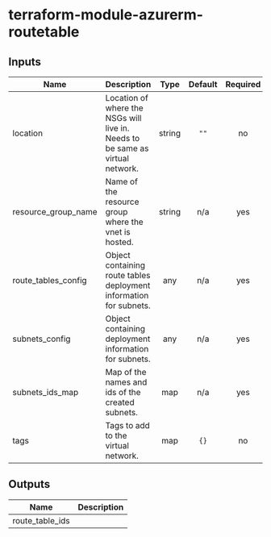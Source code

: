 # terraform-module-azurerm-routetable

<!-- BEGINNING OF PRE-COMMIT-TERRAFORM DOCS HOOK -->
## Inputs

| Name | Description | Type | Default | Required |
|------|-------------|:----:|:-----:|:-----:|
| location | Location of where the NSGs will live in. Needs to be same as virtual network. | string | `""` | no |
| resource\_group\_name | Name of the resource group where the vnet is hosted. | string | n/a | yes |
| route\_tables\_config | Object containing route tables deployment information for subnets. | any | n/a | yes |
| subnets\_config | Object containing deployment information for subnets. | any | n/a | yes |
| subnets\_ids\_map | Map of the names and ids of the created subnets. | map | n/a | yes |
| tags | Tags to add to the virtual network. | map | `{}` | no |

## Outputs

| Name | Description |
|------|-------------|
| route\_table\_ids |  |

<!-- END OF PRE-COMMIT-TERRAFORM DOCS HOOK -->
